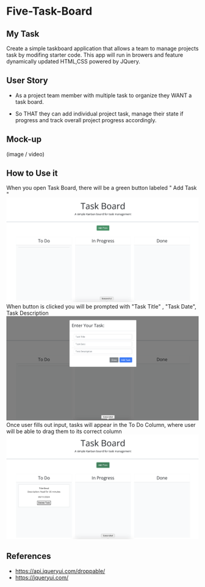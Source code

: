 # Five-Task-Board

## My Task
Create a simple taskboard application that allows a team to manage projects task 
by modifing starter code. This app will run in browers and feature dynamically updated HTML,CSS powered by JQuery.

## User Story 

* As a project team member with multiple task to organize 
they WANT a task board. 

* So THAT they can add individual project task, manage their state if progress and track overall project progress accordingly.

## Mock-up
(image / video)


## How to Use it 
When you open Task Board, there will be a green button labeled " Add Task " <br>
![imageone](assets/images/Image-7.png)
When button is clicked you will be prompted with "Task Title" , "Task Date", Task Description<br> 
![imagetwo](assets/images/Image-8.png)
<br>
Once user fills out input, tasks will appear in the To Do Column, where user will be able to drag them to its correct column
<br>
![imagethree](assets/images/Image-9.png) 

## References
* https://api.jqueryui.com/droppable/
* https://jqueryui.com/

